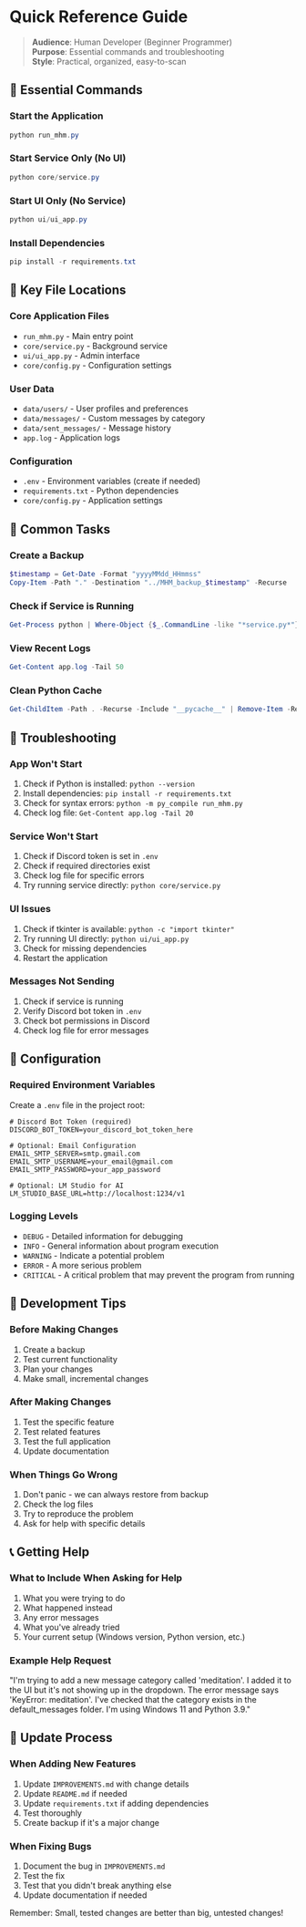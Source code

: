 # Quick Reference Guide

> **Audience**: Human Developer (Beginner Programmer)  
> **Purpose**: Essential commands and troubleshooting  
> **Style**: Practical, organized, easy-to-scan

## 🚀 Essential Commands

### Start the Application
```powershell
python run_mhm.py
```

### Start Service Only (No UI)
```powershell
python core/service.py
```

### Start UI Only (No Service)
```powershell
python ui/ui_app.py
```

### Install Dependencies
```powershell
pip install -r requirements.txt
```

## 📁 Key File Locations

### Core Application Files
- `run_mhm.py` - Main entry point
- `core/service.py` - Background service
- `ui/ui_app.py` - Admin interface
- `core/config.py` - Configuration settings

### User Data
- `data/users/` - User profiles and preferences
- `data/messages/` - Custom messages by category
- `data/sent_messages/` - Message history
- `app.log` - Application logs

### Configuration
- `.env` - Environment variables (create if needed)
- `requirements.txt` - Python dependencies
- `core/config.py` - Application settings

## 🔧 Common Tasks

### Create a Backup
```powershell
$timestamp = Get-Date -Format "yyyyMMdd_HHmmss"
Copy-Item -Path "." -Destination "../MHM_backup_$timestamp" -Recurse
```

### Check if Service is Running
```powershell
Get-Process python | Where-Object {$_.CommandLine -like "*service.py*"}
```

### View Recent Logs
```powershell
Get-Content app.log -Tail 50
```

### Clean Python Cache
```powershell
Get-ChildItem -Path . -Recurse -Include "__pycache__" | Remove-Item -Recurse -Force
```

## 🐛 Troubleshooting

### App Won't Start
1. Check if Python is installed: `python --version`
2. Install dependencies: `pip install -r requirements.txt`
3. Check for syntax errors: `python -m py_compile run_mhm.py`
4. Check log file: `Get-Content app.log -Tail 20`

### Service Won't Start
1. Check if Discord token is set in `.env`
2. Check if required directories exist
3. Check log file for specific errors
4. Try running service directly: `python core/service.py`

### UI Issues
1. Check if tkinter is available: `python -c "import tkinter"`
2. Try running UI directly: `python ui/ui_app.py`
3. Check for missing dependencies
4. Restart the application

### Messages Not Sending
1. Check if service is running
2. Verify Discord bot token in `.env`
3. Check bot permissions in Discord
4. Check log file for error messages

## 📝 Configuration

### Required Environment Variables
Create a `.env` file in the project root:

```env
# Discord Bot Token (required)
DISCORD_BOT_TOKEN=your_discord_bot_token_here

# Optional: Email Configuration
EMAIL_SMTP_SERVER=smtp.gmail.com
EMAIL_SMTP_USERNAME=your_email@gmail.com
EMAIL_SMTP_PASSWORD=your_app_password

# Optional: LM Studio for AI
LM_STUDIO_BASE_URL=http://localhost:1234/v1
```

### Logging Levels
- `DEBUG` - Detailed information for debugging
- `INFO` - General information about program execution
- `WARNING` - Indicate a potential problem
- `ERROR` - A more serious problem
- `CRITICAL` - A critical problem that may prevent the program from running

## 🎯 Development Tips

### Before Making Changes
1. Create a backup
2. Test current functionality
3. Plan your changes
4. Make small, incremental changes

### After Making Changes
1. Test the specific feature
2. Test related features
3. Test the full application
4. Update documentation

### When Things Go Wrong
1. Don't panic - we can always restore from backup
2. Check the log files
3. Try to reproduce the problem
4. Ask for help with specific details

## 📞 Getting Help

### What to Include When Asking for Help
1. What you were trying to do
2. What happened instead
3. Any error messages
4. What you've already tried
5. Your current setup (Windows version, Python version, etc.)

### Example Help Request
"I'm trying to add a new message category called 'meditation'. I added it to the UI but it's not showing up in the dropdown. The error message says 'KeyError: meditation'. I've checked that the category exists in the default_messages folder. I'm using Windows 11 and Python 3.9."

## 🔄 Update Process

### When Adding New Features
1. Update `IMPROVEMENTS.md` with change details
2. Update `README.md` if needed
3. Update `requirements.txt` if adding dependencies
4. Test thoroughly
5. Create backup if it's a major change

### When Fixing Bugs
1. Document the bug in `IMPROVEMENTS.md`
2. Test the fix
3. Test that you didn't break anything else
4. Update documentation if needed

Remember: Small, tested changes are better than big, untested changes! 